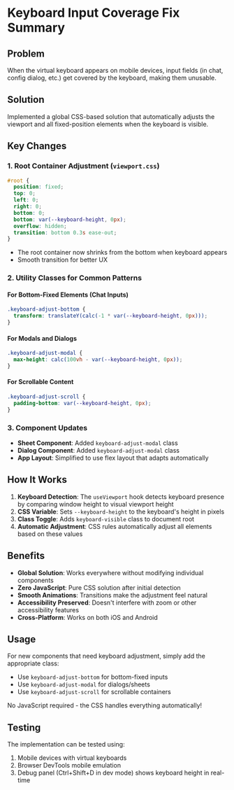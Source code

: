 # Keyboard Input Coverage Fix Summary

## Problem
When the virtual keyboard appears on mobile devices, input fields (in chat, config dialog, etc.) get covered by the keyboard, making them unusable.

## Solution
Implemented a global CSS-based solution that automatically adjusts the viewport and all fixed-position elements when the keyboard is visible.

## Key Changes

### 1. Root Container Adjustment (`viewport.css`)
```css
#root {
  position: fixed;
  top: 0;
  left: 0;
  right: 0;
  bottom: 0;
  bottom: var(--keyboard-height, 0px);
  overflow: hidden;
  transition: bottom 0.3s ease-out;
}
```
- The root container now shrinks from the bottom when keyboard appears
- Smooth transition for better UX

### 2. Utility Classes for Common Patterns

#### For Bottom-Fixed Elements (Chat Inputs)
```css
.keyboard-adjust-bottom {
  transform: translateY(calc(-1 * var(--keyboard-height, 0px)));
}
```

#### For Modals and Dialogs
```css
.keyboard-adjust-modal {
  max-height: calc(100vh - var(--keyboard-height, 0px));
}
```

#### For Scrollable Content
```css
.keyboard-adjust-scroll {
  padding-bottom: var(--keyboard-height, 0px);
}
```

### 3. Component Updates
- **Sheet Component**: Added `keyboard-adjust-modal` class
- **Dialog Component**: Added `keyboard-adjust-modal` class
- **App Layout**: Simplified to use flex layout that adapts automatically

## How It Works

1. **Keyboard Detection**: The `useViewport` hook detects keyboard presence by comparing window height to visual viewport height
2. **CSS Variable**: Sets `--keyboard-height` to the keyboard's height in pixels
3. **Class Toggle**: Adds `keyboard-visible` class to document root
4. **Automatic Adjustment**: CSS rules automatically adjust all elements based on these values

## Benefits

- **Global Solution**: Works everywhere without modifying individual components
- **Zero JavaScript**: Pure CSS solution after initial detection
- **Smooth Animations**: Transitions make the adjustment feel natural
- **Accessibility Preserved**: Doesn't interfere with zoom or other accessibility features
- **Cross-Platform**: Works on both iOS and Android

## Usage

For new components that need keyboard adjustment, simply add the appropriate class:

- Use `keyboard-adjust-bottom` for bottom-fixed inputs
- Use `keyboard-adjust-modal` for dialogs/sheets
- Use `keyboard-adjust-scroll` for scrollable containers

No JavaScript required - the CSS handles everything automatically!

## Testing

The implementation can be tested using:
1. Mobile devices with virtual keyboards
2. Browser DevTools mobile emulation
3. Debug panel (Ctrl+Shift+D in dev mode) shows keyboard height in real-time